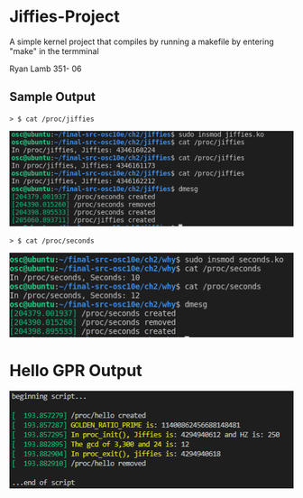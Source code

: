 # Jiffies-Project
A simple kernel project that compiles by running a makefile by entering "make" in the termminal

Ryan Lamb 351- 06



## Sample Output

```
> $ cat /proc/jiffies
```
![](/jiffies/jiffies.png)

```
> $ cat /proc/seconds
```
![](/seconds/seconds.png)



# Hello GPR Output

![](helloGPR.png)
